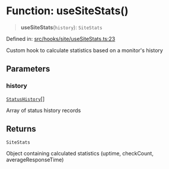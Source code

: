 # Function: useSiteStats()

> **useSiteStats**(`history`): `SiteStats`

Defined in: [src/hooks/site/useSiteStats.ts:23](https://github.com/Nick2bad4u/Uptime-Watcher/blob/2a45eeb1723f8f7089001af2c92aa07d82dfe7e4/src/hooks/site/useSiteStats.ts#L23)

Custom hook to calculate statistics based on a monitor's history

## Parameters

### history

[`StatusHistory`](../../../../../shared/types/interfaces/StatusHistory.md)[]

Array of status history records

## Returns

`SiteStats`

Object containing calculated statistics (uptime, checkCount, averageResponseTime)
